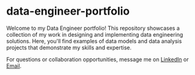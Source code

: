 # data-engineer-portfolio
Welcome to my Data Engineer portfolio! This repository showcases a collection of my work in designing and implementing data engineering solutions. Here, you'll find examples of data models and data analysis projects that demonstrate my skills and expertise.

For questions or collaboration opportunities, message me on [LinkedIn](https://www.linkedin.com/in/manolia-pinar/) or [Email](mailto:anoliapinar@gmail.com).
